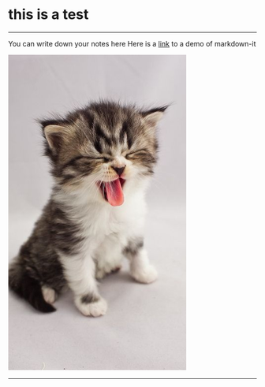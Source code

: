 
# this is a test

---

You can write down your notes here
Here is a [link](https://markdown-it.github.io/) to a demo of markdown-it

![local image](images/cat_picture.jpg)

---